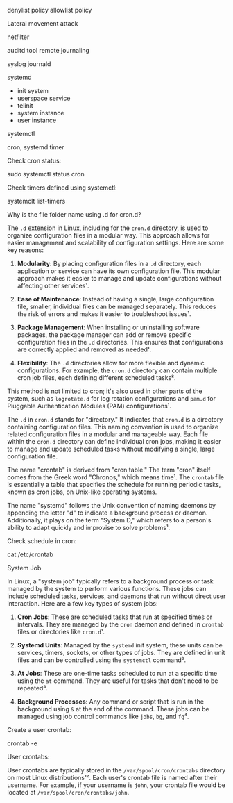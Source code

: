 
denylist policy
allowlist policy

Lateral movement attack

netfilter

auditd tool
remote journaling

syslog
journald

systemd

- init system
- userspace service
- telinit
- system instance
- user instance

systemctl

cron, systemd timer

Check cron status:

sudo systemctl status cron

Check timers defined using systemctl:

systemclt list-timers

Why is the file folder name using .d for cron.d?

The `.d` extension in Linux, including for the `cron.d` directory, is used to organize configuration files in a modular way. This approach allows for easier management and scalability of configuration settings. Here are some key reasons:

1. **Modularity**: By placing configuration files in a `.d` directory, each application or service can have its own configuration file. This modular approach makes it easier to manage and update configurations without affecting other services¹.

2. **Ease of Maintenance**: Instead of having a single, large configuration file, smaller, individual files can be managed separately. This reduces the risk of errors and makes it easier to troubleshoot issues¹.

3. **Package Management**: When installing or uninstalling software packages, the package manager can add or remove specific configuration files in the `.d` directories. This ensures that configurations are correctly applied and removed as needed¹.

4. **Flexibility**: The `.d` directories allow for more flexible and dynamic configurations. For example, the `cron.d` directory can contain multiple cron job files, each defining different scheduled tasks².

This method is not limited to cron; it's also used in other parts of the system, such as `logrotate.d` for log rotation configurations and `pam.d` for Pluggable Authentication Modules (PAM) configurations¹.

The `.d` in `cron.d` stands for "directory." It indicates that `cron.d` is a directory containing configuration files. This naming convention is used to organize related configuration files in a modular and manageable way. Each file within the `cron.d` directory can define individual cron jobs, making it easier to manage and update scheduled tasks without modifying a single, large configuration file.

The name "crontab" is derived from "cron table." The term "cron" itself comes from the Greek word "Chronos," which means time¹. The `crontab` file is essentially a table that specifies the schedule for running periodic tasks, known as cron jobs, on Unix-like operating systems.

The name "systemd" follows the Unix convention of naming daemons by appending the letter "d" to indicate a background process or daemon. Additionally, it plays on the term "System D," which refers to a person's ability to adapt quickly and improvise to solve problems¹.

Check schedule in cron:

cat /etc/crontab

System Job

In Linux, a "system job" typically refers to a background process or task managed by the system to perform various functions. These jobs can include scheduled tasks, services, and daemons that run without direct user interaction. Here are a few key types of system jobs:

1. **Cron Jobs**: These are scheduled tasks that run at specified times or intervals. They are managed by the `cron` daemon and defined in `crontab` files or directories like `cron.d`¹.

2. **Systemd Units**: Managed by the `systemd` init system, these units can be services, timers, sockets, or other types of jobs. They are defined in unit files and can be controlled using the `systemctl` command².

3. **At Jobs**: These are one-time tasks scheduled to run at a specific time using the `at` command. They are useful for tasks that don't need to be repeated³.

4. **Background Processes**: Any command or script that is run in the background using `&` at the end of the command. These jobs can be managed using job control commands like `jobs`, `bg`, and `fg`⁴.

Create a user crontab:

crontab -e

User crontabs:

User crontabs are typically stored in the `/var/spool/cron/crontabs` directory on most Linux distributions¹². Each user's crontab file is named after their username. For example, if your username is `john`, your crontab file would be located at `/var/spool/cron/crontabs/john`.






